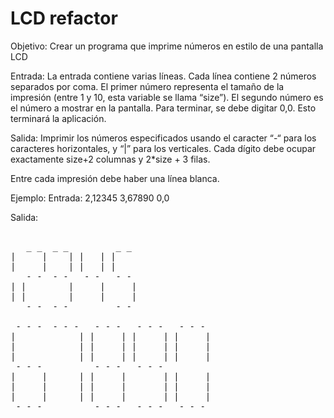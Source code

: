 # LCD refactor

 
Objetivo: Crear un programa que imprime números en estilo de una pantalla LCD 

Entrada: La entrada contiene varias líneas. Cada línea contiene 2 números separados por coma. El primer número representa el tamaño de la impresión (entre 1 y 10, esta variable se llama “size”). El segundo número es el número a mostrar en la pantalla. Para terminar, se debe digitar 0,0. Esto terminará la aplicación.

Salida: Imprimir los números especificados usando el caracter “-“ para los caracteres horizontales, y “|” para los verticales. Cada dígito debe ocupar exactamente size+2 columnas y 2*size + 3 filas. 

Entre cada impresión debe haber una línea blanca. 
 
Ejemplo: 
Entrada: 
2,12345 
3,67890 
0,0 
   
Salida:   
 <pre>  
   _ _  _ _         _ _
|     |    | |   | |
|     |    | |   | |
   - -  - -   - -   - -
| |        |     |     |
| |        |     |     |
   - -  - -         - -

 - - -  - - -   - - -   - - -   - - - 
|            | |     | |     | |     |
|            | |     | |     | |     |
|            | |     | |     | |     |
 - - -          - - -   - - -
|     |      | |     |       | |     |
|     |      | |     |       | |     |
|     |      | |     |       | |     |
 - - -          - - -   - - -   - - -
